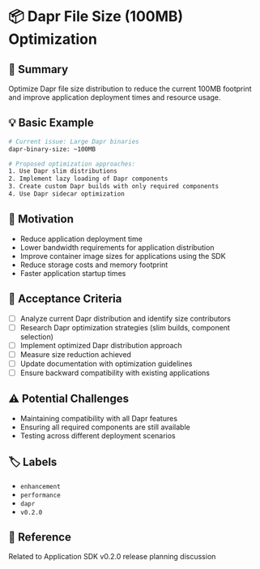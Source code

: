 # 📦 Dapr File Size (100MB) Optimization

## 📝 Summary
Optimize Dapr file size distribution to reduce the current 100MB footprint and improve application deployment times and resource usage.

## 💡 Basic Example
```bash
# Current issue: Large Dapr binaries
dapr-binary-size: ~100MB

# Proposed optimization approaches:
1. Use Dapr slim distributions
2. Implement lazy loading of Dapr components
3. Create custom Dapr builds with only required components
4. Use Dapr sidecar optimization
```

## 🎯 Motivation
- Reduce application deployment time
- Lower bandwidth requirements for application distribution
- Improve container image sizes for applications using the SDK
- Reduce storage costs and memory footprint
- Faster application startup times

## 💼 Acceptance Criteria
- [ ] Analyze current Dapr distribution and identify size contributors
- [ ] Research Dapr optimization strategies (slim builds, component selection)
- [ ] Implement optimized Dapr distribution approach
- [ ] Measure size reduction achieved
- [ ] Update documentation with optimization guidelines
- [ ] Ensure backward compatibility with existing applications

## ⚠️ Potential Challenges
- Maintaining compatibility with all Dapr features
- Ensuring all required components are still available
- Testing across different deployment scenarios

## 🏷️ Labels
- `enhancement`
- `performance`
- `dapr`
- `v0.2.0`

## 🔗 Reference
Related to Application SDK v0.2.0 release planning discussion
